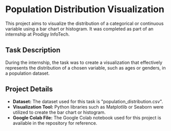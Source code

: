# Population Distribution Visualization

This project aims to visualize the distribution of a categorical or continuous variable using a bar chart or histogram. It was completed as part of an internship at Prodigy InfoTech.

## Task Description

During the internship, the task was to create a visualization that effectively represents the distribution of a chosen variable, such as ages or genders, in a population dataset.

## Project Details

- **Dataset:** The dataset used for this task is "population_distribution.csv".
- **Visualization Tool:** Python libraries such as Matplotlib or Seaborn were utilized to create the bar chart or histogram.
- **Google Colab File:** The Google Colab notebook used for this project is available in the repository for reference.



